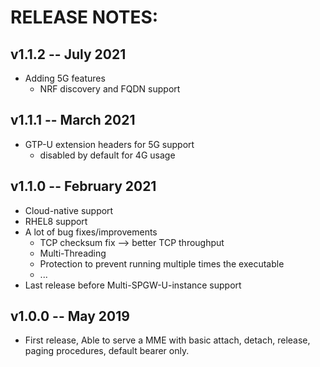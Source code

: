 # RELEASE NOTES: #

## v1.1.2 -- July 2021 ##

* Adding 5G features
  - NRF discovery and FQDN support

## v1.1.1 -- March 2021 ##

* GTP-U extension headers for 5G support
  - disabled by default for 4G usage

## v1.1.0 -- February 2021 ##

*  Cloud-native support
*  RHEL8 support
*  A lot of bug fixes/improvements
   -  TCP checksum fix --> better TCP throughput
   -  Multi-Threading
   -  Protection to prevent running multiple times the executable
   -  ...
*  Last release before Multi-SPGW-U-instance support

## v1.0.0 -- May 2019 ##

* First release, Able to serve a MME with basic attach, detach, release, paging procedures, default bearer only.
